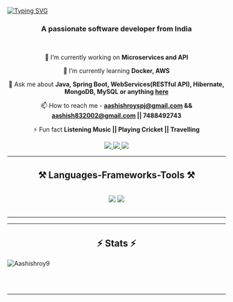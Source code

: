 
[![Typing SVG](https://readme-typing-svg.herokuapp.com?font=Righteous&size=35&center=true&vCenter=true&width=500&height=70&duration=4000&lines=Hi+There!+👋;I'm+Aashish+Roy)](https://git.io/typing-svg)


<h3 align="center">A passionate software developer from India </h3>

<br/>


<div align="center">
 
 🔭 I’m currently working on **Microservices and API**
 
 🌱 I’m currently learning **Docker, AWS**

💬 Ask me about **Java, Spring Boot, WebServices(RESTful API), Hibernate, MongoDB, MySQL or anything [here](https://www.linkedin.com/in/aashish-roy-32981227a?utm_source=share&utm_campaign=share_via&utm_content=profile&utm_medium=android_app/)**

📫 How to reach me - **aashishroyspj@gmail.com  && aashish832002@gmail.com || 7488492743**

⚡ Fun fact **Listening Music || Playing Cricket || Travelling**

 </div>
 
<div align="center"> 
  <a href="aashishroyspj@gmail.com ">
    <img src="https://img.shields.io/badge/Gmail-333333?style=for-the-badge&logo=gmail&logoColor=red" />
  </a>
<a href="(https://www.linkedin.com/in/aashish-roy-32981227a?utm_source=share&utm_campaign=share_via&utm_content=profile&utm_medium=android_app)/" target="_blank">
  <img src="https://img.shields.io/badge/LinkedIn-0077B5?style=for-the-badge&logo=linkedin&logoColor=white" target="_blank" />
</a>

  <a href="file:///C:/Users/HP/Desktop/Aashish-potfolio/Aashish-portfolio-file/index.html" target="_blank">
     <img src="https://img.shields.io/badge/Portfolio-FF5722?style=for-the-badge&logo=todoist&logoColor=white" target="_blank" /> <!-- sqlite, safari, google-chrome are other good icon options -->
  </a>
</div>

 <hr/>
 
<h2 align="center">⚒️ Languages-Frameworks-Tools ⚒️</h2>
<br/>
<div align="center">
    <img src="https://skillicons.dev/icons?i=java,bootstrap,html,css,vscode,github,figma,tailwind,git" />
    <img src="https://skillicons.dev/icons?i=C++,javascript,mongodb,c,java,mysql" /><br>
</div>

<br/>
<hr/>


<hr/>

<h2 align="center">⚡ Stats ⚡</h2>
<p>
<img align="center" src="https://github-readme-streak-stats.herokuapp.com/?user=Aashishroy9&" alt="Aashishroy9"/>
</p>


<br/><br/>

<hr/>

<br/>
